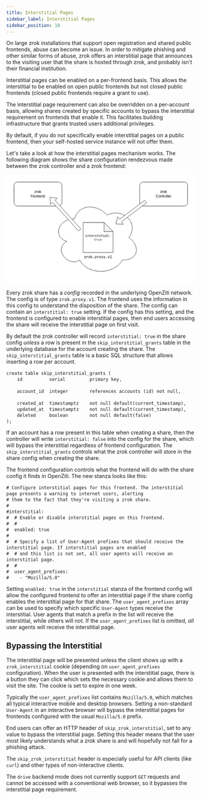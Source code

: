 ```yaml
---
title: Interstitial Pages
sidebar_label: Interstitial Pages
sidebar_position: 18
---
```


On large zrok installations that support open registration and shared public frontends, abuse can become an issue. In order to mitigate phishing and other similar forms of abuse, zrok offers an interstitial page that announces to the visiting user that the share is hosted through zrok, and probably isn't their financial institution.

Interstitial pages can be enabled on a per-frontend basis. This allows the interstitial to be enabled on open public frontends but not closed public frontends (closed public frontends require a grant to use). 

The interstitial page requirement can also be overridden on a per-account basis, allowing shares created by specific accounts to bypass the interstitial requirement on frontends that enable it. This facilitates building infrastructure that grants trusted users additional privileges.

By default, if you do not specifically enable interstitial pages on a public frontend, then your self-hosted service instance will not offer them.

Let's take a look at how the interstitial pages mechanism works. The following diagram shows the share configuration rendezvous made between the zrok controller and a zrok frontend:

![zrok_interstitial_rendezvous](../../images/zrok_interstitial_rendezvous.png)

Every zrok share has a _config_ recorded in the underlying OpenZiti network. The config is of type `zrok.proxy.v1`. The frontend uses the information in this config to understand the disposition of the share. The config can contain an `interstitial: true` setting. If the config has this setting, and the frontend is configured to enable interstitial pages, then end users accessing the share will receive the interstitial page on first visit.

By default the zrok controller will record `interstitial: true` in the share config _unless_ a row is present in the `skip_interstitial_grants` table in the underlying database for the account creating the share. The `skip_interstitial_grants` table is a basic SQL structure that allows inserting a row per account. 

```
create table skip_interstitial_grants (
    id          serial         primary key,

    account_id  integer        references accounts (id) not null,

    created_at  timestamptz    not null default(current_timestamp),
    updated_at  timestamptz    not null default(current_timestamp),
    deleted     boolean        not null default(false)
);
```

If an account has a row present in this table when creating a share, then the controller will write `interstitial: false` into the config for the share, which will bypass the interstitial regardless of frontend configuration. The `skip_interstitial_grants` controls what the zrok controller will store in the share config when creating the share.

The frontend configuration controls what the frontend will do with the share config it finds in OpenZiti. The new stanza looks like this:

```
# Configure interstitial pages for this frontend. The interstitial page presents a warning to internet users, alerting
# them to the fact that they're visiting a zrok share.
#
#interstitial:
#  # Enable or disable interstitial pages on this frontend.
#  #
#  enabled: true
#
#  # Specify a list of User-Agent prefixes that should receive the interstitial page. If interstitial pages are enabled
#  # and this list is not set, all user agents will receive an interstitial page.
#  #
#  user_agent_prefixes:
#    - "Mozilla/5.0"
```

Setting `enabled: true` in the `interstitial` stanza of the frontend config will allow the configured frontend to offer an interstitial page if the share config enables the interstitial page for that share. The `user_agent_prefixes` array can be used to specify which specific `User-Agent` types receive the interstitial. User agents that match a prefix in the list will receive the interstitial, while others will not. If the `user_agent_prefixes` list is omitted, _all_ user agents will receive the interstitial page.

## Bypassing the Interstitial

The interstitial page will be presented unless the client shows up with a `zrok_interstitial` cookie (depending on `user_agent_prefixes` configuration). When the user is presented with the interstitial page, there is a button they can click which sets the necessary cookie and allows them to visit the site. The cookie is set to expire in one week.

Typically the `user_agent_prefixes` list contains `Mozilla/5.0`, which matches all typical interactive mobile and desktop browsers. Setting a non-standard `User-Agent` in an interactive browser will bypass the interstitial pages for frontends configured with the usual `Mozilla/5.0` prefix.

End users can offer an HTTP header of `skip_zrok_interstitial`, set to any value to bypass the interstitial page. Setting this header means that the user most likely understands what a zrok share is and will hopefully not fall for a phishing attack.

The `skip_zrok_interstitial` header is especially useful for API clients (like `curl`) and other types of non-interactive clients.

The `drive` backend mode does not currently support `GET` requests and cannot be accessed with a conventional web browser, so it bypasses the interstitial page requirement.
